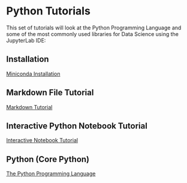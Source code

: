 # Python Tutorials

This set of tutorials will look at the Python Programming Language and some of the most commonly used libraries for Data Science using the JupyterLab IDE:

## Installation

[Miniconda Installation](./001_install/)

## Markdown File Tutorial

[Markdown Tutorial](./002_markdown/)

## Interactive Python Notebook Tutorial

[Interactive Notebook Tutorial](./003_interactive_notebook/)

## Python (Core Python)

[The Python Programming Language](./004_pythonn/)
